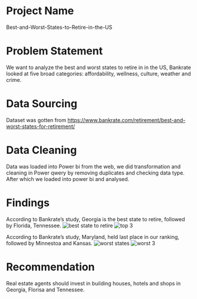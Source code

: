# Project Name
Best-and-Worst-States-to-Retire-in-the-US
# Problem Statement
We want to analyze the best and worst states to retire in in the US, Bankrate looked at five broad categories: affordability, wellness, culture, weather and crime.
# Data Sourcing
Dataset was gotten from https://www.bankrate.com/retirement/best-and-worst-states-for-retirement/
# Data Cleaning
Data was loaded into Power bi from the web, we did transformation and cleaning in Power qwery by removing duplicates and checking data type. After which we loaded into power bi and analysed.
# Findings
According to Bankrate’s study, Georgia is the best state to retire, followed by Florida, Tennessee.
![best state to retire](https://user-images.githubusercontent.com/105246702/175130058-8d424dce-d689-4b87-baac-578a8189a287.png)
![top 3](https://user-images.githubusercontent.com/105246702/175130082-a386a99c-a388-4dc3-a2c4-18915cc2b807.png)

According to Bankrate’s study, Maryland, held last place in our ranking, followed by Minnestoa and Kansas.
![worst states](https://user-images.githubusercontent.com/105246702/175130627-5ac3c98c-7f92-4ca1-acc3-e7ca4fc97ba6.png)
![worst 3](https://user-images.githubusercontent.com/105246702/175130668-bbf3615c-3d81-4e5d-909d-c16300bdc5d2.png)

# Recommendation
Real estate agents should invest in building houses, hotels and shops in Georgia, Florisa and Tennessee. 
